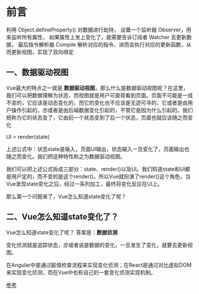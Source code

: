# 前言

利用 Object.defineProperty() 对数据进行劫持，
设置一个监听器 Observer，用来监听所有属性，
如果属性上发上变化了，就需要告诉订阅者 Watcher 去更新数据，
最后指令解析器 Compile 解析对应的指令，进而会执行对应的更新函数，从而更新视图，实现了双向绑定

## 一、数据驱动视图
Vue最大的特点之一就是 **数据驱动视图**，那么什么是数据驱动视图呢？在这里，我们可以把数据理解为状态，而视图就是用户可直观看到页面。页面不可能是一成不变的，它应该是动态变化的，而它的变化也不应该是无迹可寻的，它或者是由用户操作引起的，亦或者是由后端数据变化引起的，不管它是因为什么引起的，我们统称为它的状态变了，它由前一个状态变到了后一个状态，页面也就应该随之而变化

UI = render(state)

上述公式中：状态state是输入，页面UI输出，状态输入一旦变化了，页面输出也随之而变化。我们把这种特性称之为数据驱动视图。

我们可以把上述公式拆成三部分：state、render()以及UI。我们知道state和UI都是用户定的，而不变的是这个render()。所以Vue就扮演了render()这个角色，当Vue发现state变化之后，经过一系列加工，最终将变化反应在UI上。

那么第一个问题来了，Vue怎么知道state变化了呢？

## 二、Vue怎么知道state变化了？
Vue怎么知道state变化了呢？ 答案是：**数据侦测**

变化侦测就是追踪状态，亦或者说是数据的变化，一旦发生了变化，就要去更新视图。

在Angular中是通过脏值检查流程来实现变化侦测；在React是通过对比虚拟DOM来实现变化侦测，而在Vue中也有自己的一套变化侦测实现机制。




[参考](https://vue-js.com/learn-vue/start/)






<!-- observe（）通过 Object.defineProperty 的 get 方法进行依赖收集，在set的时候触发 dep 的 notify来通知所有的Watcher对象更新视。

订阅者 dep（依赖管理器）
观察者 Watcher 在执行构造函数的时候将 ​Dep.target​ 指向自身，从而使得收集到了对应的 Watcher，在派发更新的时候取出对应的 Watcher ,然后执行 ​update​ 函数。 -->